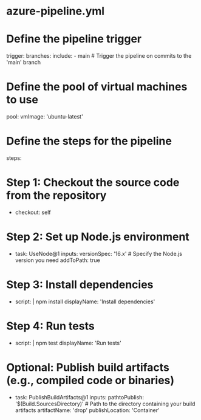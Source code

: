 # azure-pipeline.yml
# Define the pipeline trigger
trigger:
  branches:
    include:
      - main  # Trigger the pipeline on commits to the 'main' branch

# Define the pool of virtual machines to use
pool:
  vmImage: 'ubuntu-latest'

# Define the steps for the pipeline
steps:

# Step 1: Checkout the source code from the repository
- checkout: self

# Step 2: Set up Node.js environment
- task: UseNode@1
  inputs:
    versionSpec: '16.x'  # Specify the Node.js version you need
    addToPath: true

# Step 3: Install dependencies
- script: |
    npm install
  displayName: 'Install dependencies'

# Step 4: Run tests
- script: |
    npm test
  displayName: 'Run tests'

# Optional: Publish build artifacts (e.g., compiled code or binaries)
- task: PublishBuildArtifacts@1
  inputs:
    pathtoPublish: '$(Build.SourcesDirectory)'  # Path to the directory containing your build artifacts
    artifactName: 'drop'
    publishLocation: 'Container'
